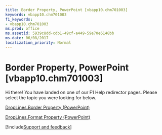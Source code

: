 ```yaml
---
title: Border Property, PowerPoint [vbapp10.chm701003]
keywords: vbapp10.chm701003
f1_keywords:
- vbapp10.chm701003
ms.prod: office
ms.assetid: 5939c8dd-cdb1-49cf-a449-59e70e6148bb
ms.date: 06/08/2017
localization_priority: Normal
---
```



# Border Property, PowerPoint [vbapp10.chm701003]

Hi there! You have landed on one of our F1 Help redirector pages. Please select the topic you were looking for below.

[DropLines.Border Property (PowerPoint)](http://msdn.microsoft.com/library/e83f316d-80ed-da3a-7e73-82e86a9384aa%28Office.15%29.aspx)

[DropLines.Format Property (PowerPoint)](http://msdn.microsoft.com/library/ea123388-c397-c6a9-fbe0-a2dae18e21a6%28Office.15%29.aspx)

[!include[Support and feedback](~/includes/feedback-boilerplate.md)]